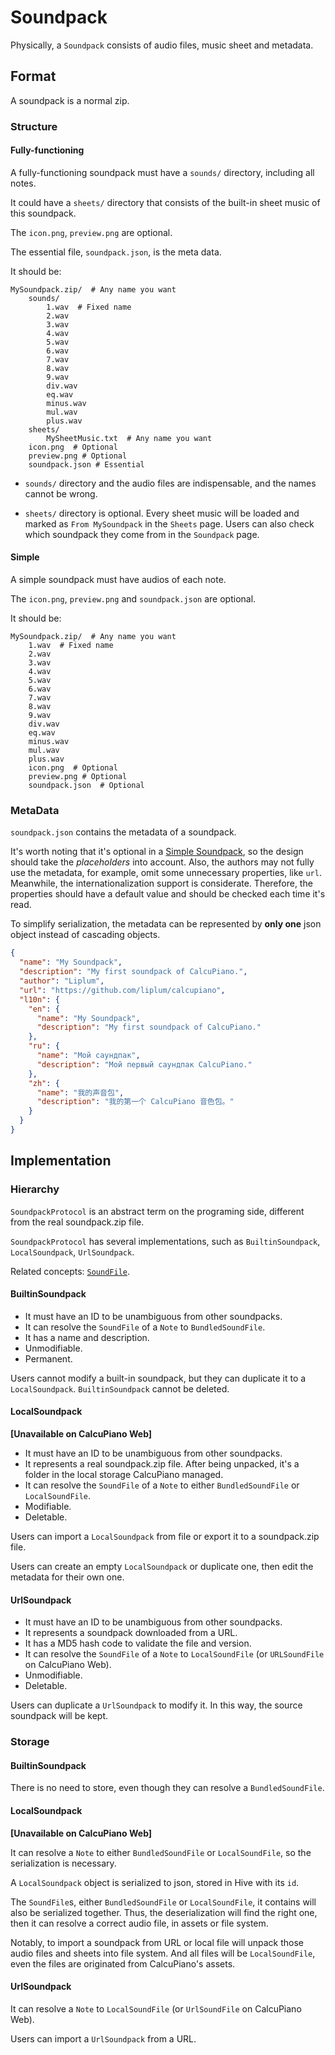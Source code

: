 # Soundpack

Physically, a `Soundpack` consists of audio files, music sheet and metadata.

## Format

A soundpack is a normal zip.

### Structure

#### Fully-functioning

A fully-functioning soundpack must have a `sounds/` directory, including all notes.

It could have a `sheets/` directory that consists of the built-in sheet music of this soundpack.

The `icon.png`, `preview.png` are optional.

The essential file, `soundpack.json`, is the meta data.

It should be:

```
MySoundpack.zip/  # Any name you want
    sounds/
        1.wav  # Fixed name
        2.wav
        3.wav
        4.wav
        5.wav
        6.wav
        7.wav
        8.wav
        9.wav
        div.wav
        eq.wav
        minus.wav
        mul.wav
        plus.wav
    sheets/
        MySheetMusic.txt  # Any name you want
    icon.png  # Optional
    preview.png # Optional
    soundpack.json # Essential
```

- `sounds/` directory and the audio files are indispensable, and the names cannot be wrong.

- `sheets/` directory is optional. Every sheet music will be loaded and marked as `From MySoundpack`
  in the `Sheets` page. Users can also check which soundpack they come from in the `Soundpack` page.

#### Simple

A simple soundpack must have audios of each note.

The `icon.png`, `preview.png` and `soundpack.json` are optional.

It should be:

```
MySoundpack.zip/  # Any name you want
    1.wav  # Fixed name
    2.wav
    3.wav
    4.wav
    5.wav
    6.wav
    7.wav
    8.wav
    9.wav
    div.wav
    eq.wav
    minus.wav
    mul.wav
    plus.wav
    icon.png  # Optional
    preview.png # Optional
    soundpack.json  # Optional
```

### MetaData

`soundpack.json` contains the metadata of a soundpack.

It's worth noting that it's optional in a [Simple Soundpack](#Simple), so the design should take
the *placeholders* into account. Also, the authors may not fully use the metadata, for example,
omit some unnecessary properties, like `url`. Meanwhile, the internationalization support is
considerate. Therefore, the properties should have a default value and should be checked each time
it's read.

To simplify serialization, the metadata can be represented by **only one** json object instead of
cascading objects.

```json
{
  "name": "My Soundpack",
  "description": "My first soundpack of CalcuPiano.",
  "author": "Liplum",
  "url": "https://github.com/liplum/calcupiano",
  "l10n": {
    "en": {
      "name": "My Soundpack",
      "description": "My first soundpack of CalcuPiano."
    },
    "ru": {
      "name": "Мой саундпак",
      "description": "Мой первый саундпак CalcuPiano."
    },
    "zh": {
      "name": "我的声音包",
      "description": "我的第一个 CalcuPiano 音色包。"
    }
  }
}
```

## Implementation

### Hierarchy

`SoundpackProtocol` is an abstract term on the programing side, different from the real soundpack.zip file.

`SoundpackProtocol` has several implementations, such as `BuiltinSoundpack`, `LocalSoundpack`, `UrlSoundpack`.

Related concepts: [`SoundFile`](/specifications/SoundFile.md).

#### BuiltinSoundpack

- It must have an ID to be unambiguous from other soundpacks.
- It can resolve the `SoundFile` of a `Note` to `BundledSoundFile`.
- It has a name and description.
- Unmodifiable.
- Permanent.

Users cannot modify a built-in soundpack, but they can duplicate it to a `LocalSoundpack`.
`BuiltinSoundpack` cannot be deleted.

#### LocalSoundpack

**[Unavailable on CalcuPiano Web]**

- It must have an ID to be unambiguous from other soundpacks.
- It represents a real soundpack.zip file. After being unpacked, it's a folder in the local storage CalcuPiano managed.
- It can resolve the `SoundFile` of a `Note` to either `BundledSoundFile` or `LocalSoundFile`.
- Modifiable.
- Deletable.

Users can import a `LocalSoundpack` from file or export it to a soundpack.zip file.

Users can create an empty `LocalSoundpack` or duplicate one, then edit the metadata for their own one.

#### UrlSoundpack

- It must have an ID to be unambiguous from other soundpacks.
- It represents a soundpack downloaded from a URL.
- It has a MD5 hash code to validate the file and version.
- It can resolve the `SoundFile` of a `Note` to `LocalSoundFile` (or `URLSoundFile` on CalcuPiano Web).
- Unmodifiable.
- Deletable.

Users can duplicate a `UrlSoundpack` to modify it. In this way, the source soundpack will be kept.

### Storage

#### BuiltinSoundpack

There is no need to store, even though they can resolve a `BundledSoundFile`.

#### LocalSoundpack

**[Unavailable on CalcuPiano Web]**

It can resolve a `Note` to either `BundledSoundFile` or `LocalSoundFile`, so the serialization is necessary.

A `LocalSoundpack` object is serialized to json, stored in Hive with its `id`.

The `SoundFile`s, either `BundledSoundFile` or `LocalSoundFile`, it contains will also be serialized together.
Thus, the deserialization will find the right one, then it can resolve a correct audio file, in assets or file system.

Notably, to import a soundpack from URL or local file will unpack those audio files and sheets into file system.
And all files will be `LocalSoundFile`, even the files are originated from CalcuPiano's assets.

#### UrlSoundpack

It can resolve a `Note` to `LocalSoundFile` (or `UrlSoundFile` on CalcuPiano Web).

Users can import a `UrlSoundpack` from a URL.

